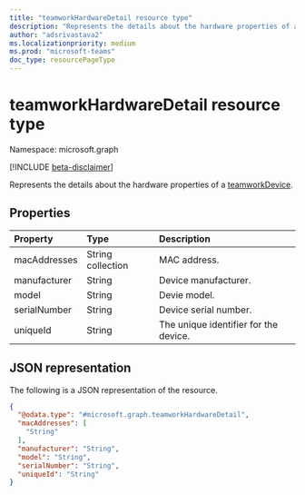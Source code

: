 ```yaml
---
title: "teamworkHardwareDetail resource type"
description: "Represents the details about the hardware properties of a device."
author: "adsrivastava2"
ms.localizationpriority: medium
ms.prod: "microsoft-teams"
doc_type: resourcePageType
---
```


# teamworkHardwareDetail resource type

Namespace: microsoft.graph

[!INCLUDE [beta-disclaimer](../../includes/beta-disclaimer.md)]

Represents the details about the hardware properties of a [teamworkDevice](../resources/teamworkdevice.md).

## Properties
|Property|Type|Description|
|:---|:---|:---|
|macAddresses|String collection|MAC address.|
|manufacturer|String|Device manufacturer.|
|model|String|Devie model.|
|serialNumber|String|Device serial number.|
|uniqueId|String|The unique identifier for the device.|


## JSON representation
The following is a JSON representation of the resource.
<!-- {
  "blockType": "resource",
  "@odata.type": "microsoft.graph.teamworkHardwareDetail"
}
-->
``` json
{
  "@odata.type": "#microsoft.graph.teamworkHardwareDetail",
  "macAddresses": [
    "String"
  ],
  "manufacturer": "String",
  "model": "String",
  "serialNumber": "String",
  "uniqueId": "String"
}
```

